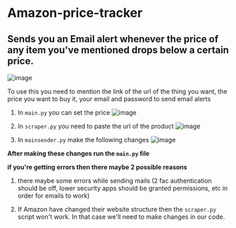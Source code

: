 # Amazon-price-tracker

## Sends you an Email alert whenever the price of any item you've mentioned drops below a certain price.

![image](https://user-images.githubusercontent.com/84438200/153756116-d167c378-3d6b-4cde-ac5d-31c8f8229004.png)


To use this you need to mention the link of the url of the thing you want, the price you want to buy it, your email and password to send email alerts


1.  In `main.py` you can set the price
![image](https://user-images.githubusercontent.com/84438200/153756202-2c0a3c53-f065-42a1-9e2e-14c5e2c551fb.png)


2. In `scraper.py` you need to paste the url of the product
![image](https://user-images.githubusercontent.com/84438200/153756242-9f2cbfb1-226d-4731-b7c4-31f44dda3154.png)


3. In `mainsender.py` make the following changes
![image](https://user-images.githubusercontent.com/84438200/153756301-4e5531af-23ff-46ac-9a97-134ce7afebf4.png)


**After making these changes run the `main.py` file**


**if you're getting errors then there maybe 2 possible reasons**

1. there maybe some errors while sending mails (2 fac authentication should be off, lower security apps should be granted permissions, etc in order for emails to work)

2. If Amazon have changed their website structure then the `scraper.py` script won't work. In that case we'll need to make changes in our code.
